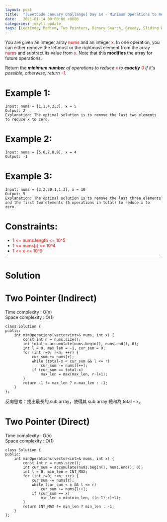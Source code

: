 ```yaml
---
layout: post
title:  "[LeetCode January Challange] Day 14 - Minimum Operations to Reduce X to Zero"
date:   2021-01-14 00:00:00 +0800
categories: jekyll update
tags: [LeetCode, Medium, Two Pointers, Binary Search, Greedy, Sliding Window, Google]
---
```

You are given an integer array <font color="red">nums</font> and an integer <font color="red">x</font>. In one operation, you can either remove the leftmost or the rightmost element from the array <font color="red">nums</font> and subtract its value from <font color="red">x</font>. Note that this **modifies** the array for future operations.

Return the ***minimum number** of operations to reduce <font color="red">x</font> to **exactly** <font color="red">0</font> if it's possible, otherwise, return <font color="red">-1</font>.*

# Example 1:

	Input: nums = [1,1,4,2,3], x = 5
	Output: 2
	Explanation: The optimal solution is to remove the last two elements to reduce x to zero.

# Example 2:

	Input: nums = [5,6,7,8,9], x = 4
	Output: -1

# Example 3:

	Input: nums = [3,2,20,1,1,3], x = 10
	Output: 5
	Explanation: The optimal solution is to remove the last three elements and the first two elements (5 operations in total) to reduce x to zero.

# Constraints:

- <font color="red">1 <= nums.length <= 10^5</font>
- <font color="red">1 <= nums[i] <= 10^4</font>
- <font color="red">1 <= x <= 10^9</font>

______________________  

# Solution  

# Two Pointer (Indirect)

Time complexity : O(n)  
Space complexity : O(1)  

	class Solution {
	public:
	    int minOperations(vector<int>& nums, int x) {
	        const int n = nums.size();
	        int total = accumulate(nums.begin(), nums.end(), 0);
	        int l = 0, max_len = -1, cur_sum = 0;
	        for (int r=0; r<n; ++r) {
	            cur_sum += nums[r];
	            while (total-x < cur_sum && l <= r) 
	                cur_sum -= nums[l++];
	            if (cur_sum == total-x)
	                max_len = max(max_len, r-l+1);
	        }
	        return -1 != max_len ? n-max_len : -1;
	    }
	};

反向思考：找出最長的 sub array，使得其 sub array 總和為 total - x。  


# Two Pointer (Direct)

Time complexity : O(n)  
Space complexity : O(1)  

	class Solution {
	public:
	    int minOperations(vector<int>& nums, int x) {
	        const int n = nums.size();
	        int cur_sum = accumulate(nums.begin(), nums.end(), 0);
	        int l = 0, min_len = INT_MAX;
	        for (int r=0; r<n; ++r) {
	            cur_sum -= nums[r];
	            while (cur_sum < x && l <= r) 
	                cur_sum += nums[l++];
	            if (cur_sum == x)
	                min_len = min(min_len, ((n-1)-r)+l);
	        }
	        return INT_MAX != min_len ? min_len : -1;
	    }
	};